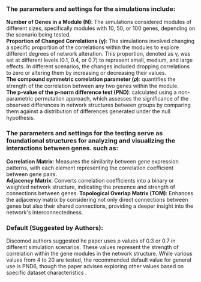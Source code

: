 ### The parameters and settings for the simulations include:

**Number of Genes in a Module (N)**: The simulations considered modules of different sizes, specifically modules with 10, 50, or 100 genes, depending on the scenario being tested​​.  
**Proportion of Changed Correlations (γ)**: The simulations involved changing a specific proportion of the correlations within the modules to explore different degrees of network alteration. This proportion, denoted as γ, was set at different levels (0.1, 0.4, or 0.7) to represent small, medium, and large effects. In different scenarios, the changes included dropping correlations to zero or altering them by increasing or decreasing their values​​.  
**The compound symmetric correlation parameter (𝜌)**: quantifies the strength of the correlation between any two genes within the module.  
**The p-value of the p-norm difference test (PND)**: calculated using a non-parametric permutation approach, which assesses the significance of the observed differences in network structures between groups by comparing them against a distribution of differences generated under the null hypothesis.

### The parameters and settings for the testing serve as foundational structures for analyzing and visualizing the interactions between genes. such as:

**Correlation Matrix**: Measures the similarity between gene expression patterns, with each element representing the correlation coefficient between gene pairs.   
**Adjacency Matrix**: Converts correlation coefficients into a binary or weighted network structure, indicating the presence and strength of connections between genes.
**Topological Overlap Matrix (TOM)**: Enhances the adjacency matrix by considering not only direct connections between genes but also their shared connections, providing a deeper insight into the network's interconnectedness.

### Default (Suggested by Authors):

 Discomod authors suggested he paper uses ρ values of 0.3 or 0.7 in different simulation scenarios. These values represent the strength of correlation within the gene modules in the network structure.  While various values from 4 to 20 are tested, the recommended default value for general use is PND6, though the paper advises exploring other values based on specific dataset characteristics .